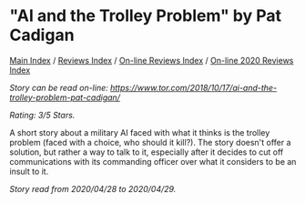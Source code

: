 # "AI and the Trolley Problem" by Pat Cadigan

[Main Index](../../../README.md) / [Reviews Index](../../README.md) / [On-line Reviews Index](../README.md) / [On-line 2020 Reviews Index](README.md)

*Story can be read on-line: <https://www.tor.com/2018/10/17/ai-and-the-trolley-problem-pat-cadigan/>*

*Rating: 3/5 Stars.*

A short story about a military AI faced with what it thinks is the trolley problem (faced with a choice, who should it kill?). The story doesn't offer a solution, but rather a way to talk to it, especially after it decides to cut off communications with its commanding officer over what it considers to be an insult to it.

*Story read from 2020/04/28 to 2020/04/29.*

